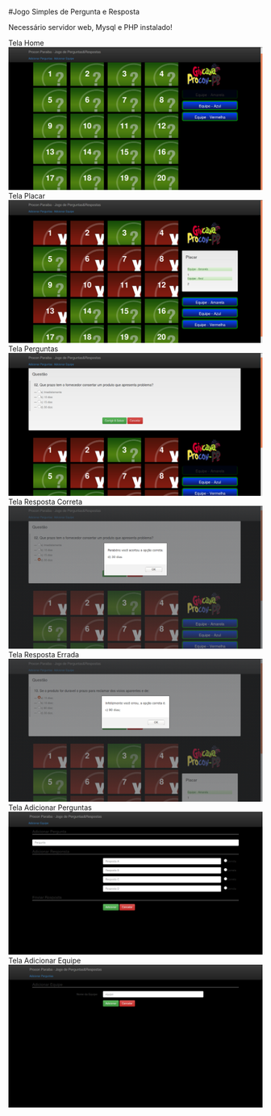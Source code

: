 #Jogo Simples de Pergunta e Resposta

Necessário servidor web, Mysql e PHP instalado!

Tela Home
![Alt text](/sprint/home.png?raw=true "Home")
Tela Placar
![Alt text](/sprint/placar.png?raw=true "Placar")
Tela Perguntas
![Alt text](/sprint/pergunta.png?raw=true "Pergunta")
Tela Resposta Correta
![Alt text](/sprint/resposta_correta.png?raw=true "Correta")
Tela Resposta Errada
![Alt text](/sprint/resposta_incorreta.png?raw=true "Errada")
Tela Adicionar Perguntas
![Alt text](/sprint/adicionar_pergunta_resposta.png?raw=true "Adicionar Pergunta")
Tela Adicionar Equipe
![Alt text](/sprint/adicionar_equipe.png?raw=true "Adicionar Equipe")
